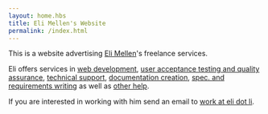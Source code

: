 ```yaml
--- 
layout: home.hbs
title: Eli Mellen's Website
permalink: /index.html
--- 
```

This is a website advertising [Eli Mellen](/eli)'s freelance services. 

Eli offers services in [web development](/web-dev), [user acceptance testing and quality assurance](/testing), [technical support](/support), [documentation creation](/docs), [spec. and requirements writing](/technical-writing) as well as [other help](/unicorn).

If you are interested in working with him send an email to [work at eli dot li](mailto:work@eli.li).